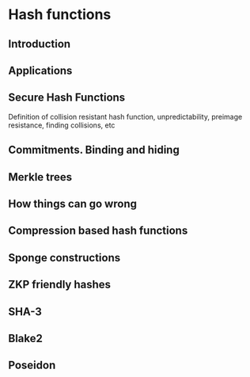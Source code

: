# Hash functions

## Introduction

## Applications

## Secure Hash Functions
Definition of collision resistant hash function, unpredictability, preimage resistance, finding collisions, etc

## Commitments. Binding and hiding

## Merkle trees

## How things can go wrong

## Compression based hash functions

## Sponge constructions

## ZKP friendly hashes

## SHA-3

## Blake2

## Poseidon
